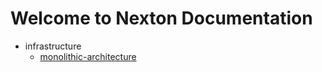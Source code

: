 # Welcome to Nexton Documentation

* infrastructure
  * [monolithic-architecture](infrastructure/monolithic-architecture/untitled.md)


